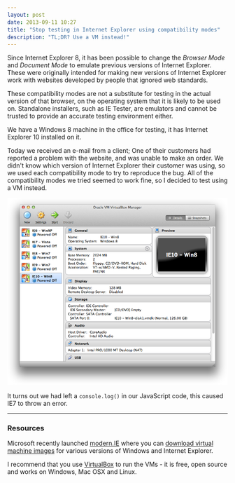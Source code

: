 ```yaml
---
layout: post
date: 2013-09-11 10:27
title: "Stop testing in Internet Explorer using compatibility modes"
description: "TL;DR? Use a VM instead!"
---
```


Since Internet Explorer 8, it has been possible to change the _Browser Mode_ and _Document Mode_ to emulate previous versions of Internet Explorer. These were originally intended for making new versions of Internet Explorer work with websites developed by people that ignored web standards.

These compatibility modes are not a substitute for testing in the actual version of that browser, on the operating system that it is likely to be used on. Standalone installers, such as IE Tester, are emulators and cannot be trusted to provide an accurate testing environment either.

We have a Windows 8 machine in the office for testing, it has Internet Explorer 10 installed on it.

Today we received an e-mail from a client; One of their customers had reported a problem with the website, and was unable to make an order. We didn't know which version of Internet Explorer their customer was using, so we used each compatibility mode to try to reproduce the bug. All of the compatibility modes we tried seemed to work fine, so I decided to test using a VM instead.

![VirtualBox](/images/2013-09-11-stop-testing-internet-explorer-using-compatibility-modes/virtualbox.png)

It turns out we had left a `console.log()` in our JavaScript code, this caused IE7 to throw an error.


---

### Resources

Microsoft recently launched [modern.IE](http://www.modern.ie/) where you can [download virtual machine images](http://www.modern.ie/en-us/virtualization-tools#downloads) for various versions of Windows and Internet Explorer.

I recommend that you use [VirtualBox](https://www.virtualbox.org/) to run the VMs - it is free, open source and works on Windows, Mac OSX and Linux.
